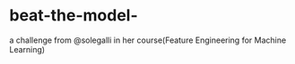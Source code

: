 # beat-the-model-
a challenge from @solegalli in her course(Feature Engineering for Machine Learning)
